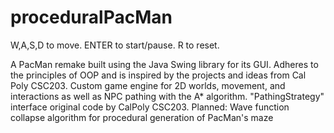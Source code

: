 # proceduralPacMan
W,A,S,D to move. ENTER to start/pause. R to reset.

A PacMan remake built using the Java Swing library for its GUI. Adheres to the principles of OOP and is inspired by the projects and ideas from Cal Poly CSC203.
Custom game engine for 2D worlds, movement, and interactions as well as NPC pathing with the A* algorithm.
"PathingStrategy" interface original code by CalPoly CSC203.
Planned: Wave function collapse algorithm for procedural generation of PacMan's maze

